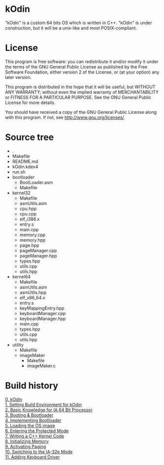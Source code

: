 # kOdin
"kOdin" is a custom 64 bits OS which is written in C++.
"kOdin" is under construction, but it will be a unix-like and
most POSIX-compliant.

# License
This program is free software: you can redistribute it and/or modify
it under the terms of the GNU General Public License as published by
the Free Software Foundation, either version 2 of the License, or
(at your option) any later version.

This program is distributed in the hope that it will be useful,
but WITHOUT ANY WARRANTY; without even the implied warranty of
MERCHANTABILITY or FITNESS FOR A PARTICULAR PURPOSE.  See the
GNU General Public License for more details.

You should have received a copy of the GNU General Public License
along with this program.  If not, see <http://www.gnu.org/licenses/>.

# Source tree
* .<br>
* Makefile<br>
* README.md<br>
* kOdin.kdev4<br>
* run.sh<br>
* bootloader<br>
  * BootLoader.asm<br>
  * Makefile<br>
* kernel32<br>
  * Makefile<br>
  * asmUtils.asm<br>
  * cpu.hpp<br>
  * cpu.cpp<br>
  * elf_i386.x<br>
  * entry.s<br>
  * main.cpp<br>
  * memory.cpp<br>
  * memory.hpp<br>
  * page.hpp<br>
  * pageManager.cpp<br>
  * pageManager.hpp<br>
  * types.hpp<br>
  * utils.cpp<br>
  * utils.hpp<br>
* kernel64<br>
  * Makefile<br>
  * asmUtils.asm<br>
  * asmUtils.hpp<br>
  * elf_x86_64.x<br>
  * entry.s<br>
  * keyMappingEntry.hpp
  * keyboardManager.cpp
  * keyboardManager.hpp
  * main.cpp<br>
  * types.hpp<br>
  * utils.cpp<br>
  * utils.hpp<br>
* utility<br>
  * Makefile<br>
  * imageMaker<br>
    * Makefile<br>
    * imageMaker.c<br>


# Build history
[0. kOdin](https://aeuveritas.github.io/kOdin/)<br>
[1. Setting Build Environment for kOdin](https://aeuveritas.github.io/setting-for-dl/)<br>
[2. Basic Knowledge for IA 64 Bit Processor](https://aeuveritas.github.io/Basic-Knowledge-for-IA-64-bit-processor/)<br>
[3. Booting & Bootloader](https://aeuveritas.github.io/Booting-and-Bootloader/)<br>
[4. Implementing Bootloader](https://aeuveritas.github.io/Implementing-Bootloader/)<br>
[5. Loading the OS image](https://aeuveritas.github.io/Loading-OS/)<br>
[6. Entering the Protected Mode](https://aeuveritas.github.io/Entering-the-Protected-Mode/)<br>
[7. Writing a C++ Kernel Code](https://aeuveritas.github.io/Writing-a-C++-Kernel-Code/)<br>
[8. Initializing Memory](https://aeuveritas.github.io/Initializing-memory/)<br>
[9. Activating Paging](https://aeuveritas.github.io/Activating-Paging/)<br>
[10. Switching to the IA-32e Mode](https://aeuveritas.github.io/Switching-to-the-IA-32e-Mode/)<br>
[11. Adding Keyboard Driver](https://aeuveritas.github.io/Adding-Keyboard-Driver/)<br>

